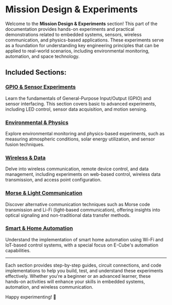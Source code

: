 # Mission Design & Experiments

Welcome to the **Mission Design & Experiments** section! This part of the documentation provides hands-on experiments and practical demonstrations related to embedded systems, sensors, wireless communication, and physics-based applications. These experiments serve as a foundation for understanding key engineering principles that can be applied to real-world scenarios, including environmental monitoring, automation, and space technology.

## Included Sections:

### [GPIO & Sensor Experiments](gpiosensor/index.md)
Learn the fundamentals of General-Purpose Input/Output (GPIO) and sensor interfacing. This section covers basic to advanced experiments, including LED control, sensor data acquisition, and motion sensing.

### [Environmental & Physics](envnphysics/index.md)
Explore environmental monitoring and physics-based experiments, such as measuring atmospheric conditions, solar energy utilization, and sensor fusion techniques.

### [Wireless & Data](wirelessndata/index.md)
Delve into wireless communication, remote device control, and data management, including experiments on web-based control, wireless data transmission, and access point configuration.

### [Morse & Light Communication](morsecodenlight/index.md)
Discover alternative communication techniques such as Morse code transmission and Li-Fi (light-based communication), offering insights into optical signaling and non-traditional data transfer methods.

### [Smart & Home Automation](smartnhome/index.md)
Understand the implementation of smart home automation using Wi-Fi and IoT-based control systems, with a special focus on E-Cube's automation capabilities.

---

Each section provides step-by-step guides, circuit connections, and code implementations to help you build, test, and understand these experiments effectively. Whether you're a beginner or an advanced learner, these hands-on activities will enhance your skills in embedded systems, automation, and wireless communication.

Happy experimenting! 🚀
